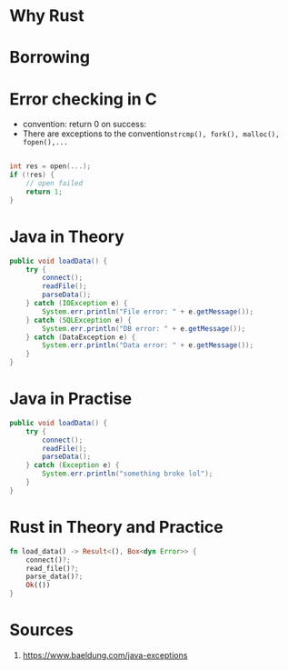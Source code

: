 
# Why Rust


# Borrowing



# Error checking in C
- convention: return 0 on success: 
- There are exceptions to the convention`strcmp(), fork(), malloc(), fopen(),...`

```C

int res = open(...);
if (!res) {
    // open failed
    return 1;
}
```
 

# Java in Theory
```java
public void loadData() {
    try {
        connect();
        readFile();
        parseData();
    } catch (IOException e) {
        System.err.println("File error: " + e.getMessage());
    } catch (SQLException e) {
        System.err.println("DB error: " + e.getMessage());
    } catch (DataException e) {
        System.err.println("Data error: " + e.getMessage());
    }
}
```
# Java in Practise

```Java
public void loadData() {
    try {
        connect();
        readFile();
        parseData();
    } catch (Exception e) {
        System.err.println("something broke lol");
    }
}
```


# Rust in Theory and Practice
```rust
fn load_data() -> Result<(), Box<dyn Error>> {
    connect()?;
    read_file()?;
    parse_data()?;
    Ok(())
}
```


# Sources

1. https://www.baeldung.com/java-exceptions   
